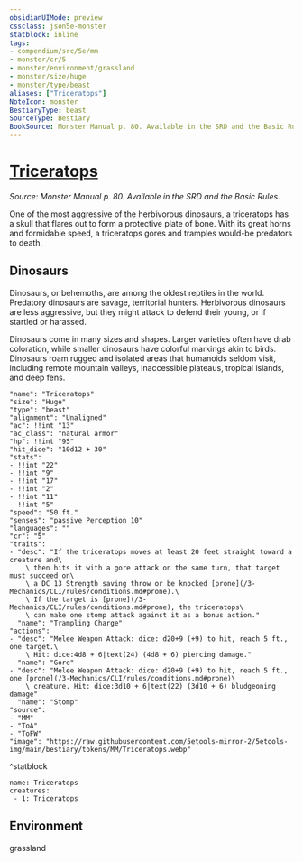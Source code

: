 ```yaml
---
obsidianUIMode: preview
cssclass: json5e-monster
statblock: inline
tags:
- compendium/src/5e/mm
- monster/cr/5
- monster/environment/grassland
- monster/size/huge
- monster/type/beast
aliases: ["Triceratops"]
NoteIcon: monster
BestiaryType: beast
SourceType: Bestiary
BookSource: Monster Manual p. 80. Available in the SRD and the Basic Rules.
---
```

# [Triceratops](3-Mechanics\CLI\bestiary\beast/triceratops.md)
*Source: Monster Manual p. 80. Available in the SRD and the Basic Rules.*  

One of the most aggressive of the herbivorous dinosaurs, a triceratops has a skull that flares out to form a protective plate of bone. With its great horns and formidable speed, a triceratops gores and tramples would-be predators to death.

## Dinosaurs

Dinosaurs, or behemoths, are among the oldest reptiles in the world. Predatory dinosaurs are savage, territorial hunters. Herbivorous dinosaurs are less aggressive, but they might attack to defend their young, or if startled or harassed.

Dinosaurs come in many sizes and shapes. Larger varieties often have drab coloration, while smaller dinosaurs have colorful markings akin to birds. Dinosaurs roam rugged and isolated areas that humanoids seldom visit, including remote mountain valleys, inaccessible plateaus, tropical islands, and deep fens.

```statblock
"name": "Triceratops"
"size": "Huge"
"type": "beast"
"alignment": "Unaligned"
"ac": !!int "13"
"ac_class": "natural armor"
"hp": !!int "95"
"hit_dice": "10d12 + 30"
"stats":
- !!int "22"
- !!int "9"
- !!int "17"
- !!int "2"
- !!int "11"
- !!int "5"
"speed": "50 ft."
"senses": "passive Perception 10"
"languages": ""
"cr": "5"
"traits":
- "desc": "If the triceratops moves at least 20 feet straight toward a creature and\
    \ then hits it with a gore attack on the same turn, that target must succeed on\
    \ a DC 13 Strength saving throw or be knocked [prone](/3-Mechanics/CLI/rules/conditions.md#prone).\
    \ If the target is [prone](/3-Mechanics/CLI/rules/conditions.md#prone), the triceratops\
    \ can make one stomp attack against it as a bonus action."
  "name": "Trampling Charge"
"actions":
- "desc": "Melee Weapon Attack: dice: d20+9 (+9) to hit, reach 5 ft., one target.\
    \ Hit: dice:4d8 + 6|text(24) (4d8 + 6) piercing damage."
  "name": "Gore"
- "desc": "Melee Weapon Attack: dice: d20+9 (+9) to hit, reach 5 ft., one [prone](/3-Mechanics/CLI/rules/conditions.md#prone)\
    \ creature. Hit: dice:3d10 + 6|text(22) (3d10 + 6) bludgeoning damage"
  "name": "Stomp"
"source":
- "MM"
- "ToA"
- "ToFW"
"image": "https://raw.githubusercontent.com/5etools-mirror-2/5etools-img/main/bestiary/tokens/MM/Triceratops.webp"
```
^statblock

```encounter-table
name: Triceratops
creatures:
 - 1: Triceratops
```

## Environment

grassland